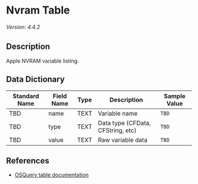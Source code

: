 # Nvram Table
###### Version: 4.4.2

## Description
Apple NVRAM variable listing.

## Data Dictionary
|Standard Name|Field Name|Type|Description|Sample Value|
|---|---|---|---|---|
|TBD|name|TEXT|Variable name|`TBD`|
|TBD|type|TEXT|Data type (CFData, CFString, etc)|`TBD`|
|TBD|value|TEXT|Raw variable data|`TBD`|

## References
* [OSQuery table documentation](https://osquery.io/schema/current#nvram)
